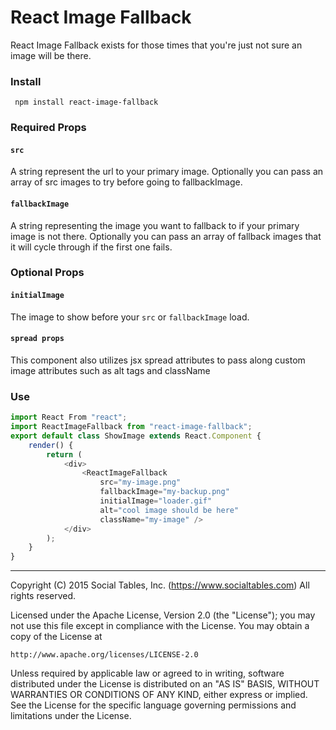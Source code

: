 # React Image Fallback

React Image Fallback exists for those times that you're just not sure an image will be there.

### Install
` npm install react-image-fallback`

### Required Props

#### `src`
A string represent the url to your primary image. Optionally you can pass an array of src images to try before going to fallbackImage. 

#### `fallbackImage`
A string representing the image you want to fallback to if your primary image is not there. Optionally you can pass an array of fallback images that it will cycle through if the first one fails.

### Optional Props

#### `initialImage`
The image to show before your `src` or `fallbackImage` load. 

#### `spread props`
This component also utilizes jsx spread attributes to pass along custom image attributes such as alt tags and className

### Use

```js
import React From "react";
import ReactImageFallback from "react-image-fallback";
export default class ShowImage extends React.Component {
	render() {
		return (
			<div>
				<ReactImageFallback
					src="my-image.png"
					fallbackImage="my-backup.png"
					initialImage="loader.gif"
					alt="cool image should be here"
					className="my-image" />
			</div>
		);
	}
}
```

- - -

Copyright (C) 2015 Social Tables, Inc. (https://www.socialtables.com) All rights reserved.

Licensed under the Apache License, Version 2.0 (the "License"); you may not use this file except in compliance with the License. You may obtain a copy of the License at

	http://www.apache.org/licenses/LICENSE-2.0

Unless required by applicable law or agreed to in writing, software distributed under the License is distributed on an "AS IS" BASIS, WITHOUT WARRANTIES OR CONDITIONS OF ANY KIND, either express or implied. See the License for the specific language governing permissions and limitations under the License.